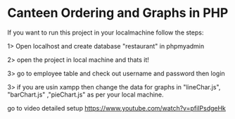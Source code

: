 # Canteen Ordering and Graphs in PHP
If you want to run this project in your localmachine follow the steps:

1> Open localhost and create database "restaurant" in phpmyadmin

2> open the project in local machine and thats it!

3> go to employee table and check out username and password then login

3> if you are usin xampp then change the data for graphs in "lineChar.js", "barChart.js"
,"pieChart.js" as per your local machine.

go to video detailed setup
https://www.youtube.com/watch?v=pfiIPsdgeHk
